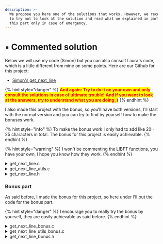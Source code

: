 ```yaml
---
description: >-
  We propose you here one of the solutions that works. However, we recommend you
  to try not to look at the solution and read what we explained in part 3. Use
  this part only in case of emergency.
---
```


# ▪️ Commented solution

Below we will use my code (Simon) but you can also consult Laura's code, which is a little different from mine on some points. Here are our Github for this project:

* [Simon's get\_next\_line](https://github.com/Laendrun/42/tree/main/get_next_line)

{% hint style="danger" %}
<mark style="color:red;">**And again: Try to do it on your own and only consult the solutions in case of ultimate trouble! And if you want to look at the answers, try to understand what you are doing ;)**</mark>
{% endhint %}

I also made this project with the bonus, so you'll have both versions, I'll start with the normal version and you can try to find by yourself how to make the bonuses work.

{% hint style="info" %}
To make the bonus work I only had to add like 20 - 25 characters in total. The bonus for this project is easily achievable.
{% endhint %}

{% hint style="warning" %}
I won't be commenting the LIBFT functions, you have your own, I hope you know how they work.
{% endhint %}

<details>

<summary>get_next_line.c</summary>

{% code title="get_next_line.c" overflow="wrap" lineNumbers="true" %}
```c
#include "get_next_line.h"

static char    *_fill_line_buffer(int fd, char *left_c, char *buffer);
static char    *_set_line(char *line);
static char    *ft_strchr(char *s, int c);

char    *get_next_line(int fd)
{
    static char *left_c;
    char        *line;
    char        *buffer;
    
    buffer = (char *)malloc((BUFFER_SIZE + 1) * sizeof(char));
    /*
     * fd < 0 : this means the file descriptor is invalid
     * BUFFER_SIZE <= 0 : we'll read BUFFER_SIZE characters at a time,
     * we can't read 0 or less character
     * read(fd, 0, 0) < 0 : this check lets us see if the file exists and
     * that it has some content to read from, or event that the file is 
     * openable to read, maybe the file descriptor is more than 0, but it
     * was open in 'modify only', that means we can't read it.
     */
    if (fd < 0 || BUFFER_SIZE <= 0 || read(fd, 0, 0) < 0)
    {
        free(left_c);
        free(buffer);
        left_c = NULL;
        buffer = NULL;
        return (NULL);
    }
    if (!buffer)
        return (NULL);
    line = _fill_line_buffer(fd, left_c, buffer);
    /* We have to free the buffer variable here since we'll not be using
     * it later in the function, freeing it prevents memory leaks.
     */
    free(buffer);
    buffer = NULL;
    if (!line)
        return (NULL);
    left_c = _set_line(line);
    return (line);
}

static char *_set_line(char *line_buffer)
{
    char    *left_c;
    ssize_t    i;
    
    i = 0;
    /* This loop let's us find the end of the line
     * either when we encounter a \n or a \0
     */
    while (line_buffer[i] != '\n' && line_buffer[i] != '\0')
        i++;
    /* here we check if the current or next character is a \0
     * if this is the case, this means that the line is empty so
     * we return NULL, this is what the subject asks us, send NULL
     * if there is no next line
     */
    if (line_buffer[i] == 0 || line_buffer[1] == 0)
        return (NULL);
    /* here we take a substring from the end of the line to the end
     * of the whole line_buffer, that's what's left from our line
     */
    left_c = ft_substr(line_buffer, i + 1, ft_strlen(line_buffer) - i);
    if (*left_c == 0)
    {
        free(left_c);
        left_c = NULL;
    }
    /* don't forget to set the last character to \0 to NUL-terminate
     * the line
     */    
    line_buffer[i + 1] = 0;
    return (left_c);
}

static char	*_fill_line_buffer(int fd, char *left_c, char *buffer)
{
        /* ssize_t type works the same way as siyze_t type, but it can be
         * a negative number, something that size_t can't do.
         * Since most of the system function we'll be using return -1 to
         * signify errors, it could be useful to be able to store 
         * negative numbers
         */
	ssize_t	b_read;
	char	*tmp;

	b_read = 1;
	while (b_read > 0)
	{
		b_read = read(fd, buffer, BUFFER_SIZE);
		/* if b_read is -1, it means there was an error reading
		 * the file descriptor, so we free left_c and return NULL.
		 */
		if (b_read == -1)
		{
			free(left_c);
			return (NULL);
		}
		/* if b_read is 0, this surely means we read the whole
		 * file so there-s no need to stay in the loop
		 */
		else if (b_read == 0)
		/* if we didn't read anything, we can break out of the
		 * loop
		 */
			break ;
		/* don't forget to set the last character of the buffer
		 * to 0 to NUL-terminate the string
		 */
		buffer[b_read] = 0;
		/* there we check if the left_c static char * is empty
		 * because if it's empty, we can't use ft_strjoin on it
		 */
		if (!left_c)
			left_c = ft_strdup("");
		tmp = left_c;
		/* once we set left_c to be empty, if it was NUL
		 * or just that something was left in it from the
		 * last time we called get_next_line
		 * we can join the buffer we just read to left_c
		 */
		left_c = ft_strjoin(tmp, buffer);
		free(tmp);
		tmp = NULL;
		/* we search in the buffer we just read if we read
		 * a \n or not
		 * if yes, we can break out of the loop
		 * if not, we go in the loop once again to read more 
		 * from the file.
		 */
		if (ft_strchr(buffer, '\n'))
			break ;
	}
	/* at the end of this function, we return the left_c string
	 * it will contain everything we read and ensure there's is 
	 * either a \0 or a \n within it.
	 */
	return (left_c);
}

static char	*ft_strchr(char *s, int c)
{
	unsigned int	i;
	char			cc;

	cc = (char) c;
	i = 0;
	while (s[i])
	{
		if (s[i] == cc)
			return ((char *) &s[i]);
		i++;
	}
	if (s[i] == cc)
		return ((char *) &s[i]);
	return (NULL);
}
```
{% endcode %}

</details>

<details>

<summary>get_next_line_utils.c</summary>

{% code title="get_next_line_utils.c" overflow="wrap" lineNumbers="true" %}
```c
#include "get_next_line.h"

char	*ft_strdup(char *s1)
{
	char			*dest;
	unsigned int	i;

	dest = (char *) malloc(ft_strlen(s1) + 1);
	if (!dest)
		return (NULL);
	i = 0;
	while (s1[i])
	{
		dest[i] = s1[i];
		i++;
	}
	dest[i] = 0;
	return (dest);
}

size_t	ft_strlen(char *s)
{
	int	i;

	i = 0;
	while (s[i])
		i++;
	return (i);
}

char	*ft_substr(char *s, unsigned int start, size_t len)
{
	size_t	i;
	char	*str;

	if (!s)
		return (NULL);
	if (start > ft_strlen(s))
		return (malloc(1));
	if (len > ft_strlen(s + start))
		len = ft_strlen(s + start);
	str = malloc((len + 1) * sizeof(char));
	if (!str)
		return (NULL);
	i = 0;
	while (i < len)
	{
		str[i] = s[start + i];
		i++;
	}
	str[i] = 0;
	return (str);
}

char	*ft_strjoin(char *s1, char *s2)
{
	char			*res;

	res = (char *) malloc((ft_strlen(s1) + ft_strlen(s2) + 1) * sizeof(char));
	if (!res)
		return (NULL);
	fill_str(res, s1, s2);
	return (res);
}

void	fill_str(char *res, char *s1, char *s2)
{
	unsigned int	i;
	unsigned int	j;

	i = 0;
	j = 0;
	while (s1[j])
		res[i++] = s1[j++];
	j = 0;
	while (s2[j])
		res[i++] = s2[j++];
	res[i] = '\0';
}
```
{% endcode %}

</details>

<details>

<summary>get_next_line.h</summary>

{% code title="get_next_line.h" overflow="wrap" lineNumbers="true" %}
```c
#ifndef GET_NEXT_LINE_H
# define GET_NEXT_LINE_H
# ifndef BUFFER_SIZE
#  define BUFFER_SIZE 42
# endif
# include <stdlib.h>
# include <unistd.h>
# include <fcntl.h>

char    *get_next_line(int fd);
char    *ft_strdup(char *s);
size_t    ft_strlen(char *s);
char    *ft_substr(char *s, unsigned int start, size_t len);
char    *ft_strjoin(char *s1, char *s2);
void    fill_str(char *res, char *s1, char *s2);

#endif
```
{% endcode %}

</details>

### Bonus part

As said before, I made the bonus for this project, so here under I'll put the code for the bonus part.&#x20;

{% hint style="danger" %}
I encourage you to really try the bonus by yourself, they are easily achievable as said before.
{% endhint %}

<details>

<summary>get_next_line_bonus.c</summary>

{% code title="get_next_line_bonus.c" overflow="wrap" lineNumbers="true" %}
```c
#include "get_next_line.h"

static char		*_fill_line_buffer(int fd, char *left_c, char *buffer);
static char		*_set_line(char *line);
static char		*ft_strchr(char *s, int c);

char	*get_next_line(int fd)
{
	/* There's only a minimal difference to make the bonus
	 * work
	 * It's basically transforming our static char * variable
	 * to an array of char *
	 * as you can see I set the number of elements of the array to 
	 * the constant MAX_FD (see get_next_line.h to see what it is)
	 */
	static char	*left_c[MAX_FD];
	char		*line;
	char		*buffer;

	buffer = (char *)malloc((BUFFER_SIZE + 1) * sizeof(char));
	if (fd < 0 || BUFFER_SIZE <= 0 || read(fd, 0, 0) < 0)
	{
		/* as we changed our static char * to an array
		 * we have to specify wich index we wanna work on
		 * the easier thing to do is to set it to fd
		 */
		free(left_c[fd]);
		free(buffer);
		left_c[fd] = NULL;
		buffer = NULL;
		return (0);
	}
	if (!buffer)
		return (NULL);
	/* again here, we want to store the left characters in 
	 * the array at the index of the fd, so if we have another fd
	 * we won't be overwriting what was left from the other fd
	 */
	line = _fill_line_buffer(fd, left_c[fd], buffer);
	free(buffer);
	buffer = NULL;
	if (!line)
		return (NULL);
	/* and here again, we have to switch from left_c to left_c[fd]
	 * that's the last thing we have to change, all the other place
	 * we use left_c (in all other functions), we use it as a string
	 * therefore, because we are passing left_c[fd] as parameter
	 * we basically are passing strings as parameter
	 * so no problem there, and nothing to change.
	 */
	left_c[fd] = _set_line(line);
	return (line);
}

static char	*_set_line(char *line_buffer)
{
	char	*left_c;
	ssize_t	i;

	i = 0;
	while (line_buffer[i] != '\n' && line_buffer[i] != '\0')
		i++;
	if (line_buffer[i] == 0 || line_buffer[1] == 0)
		return (0);
	left_c = ft_substr(line_buffer, i + 1, ft_strlen(line_buffer) - i);
	if (*left_c == 0)
	{
		free(left_c);
		left_c = NULL;
	}
	line_buffer[i + 1] = 0;
	return (left_c);
}

static char	*_fill_line_buffer(int fd, char *left_c, char *buffer)
{
	ssize_t	b_read;
	char	*tmp;

	b_read = 1;
	while (b_read > 0)
	{
		b_read = read(fd, buffer, BUFFER_SIZE);
		if (b_read == -1)
		{
			free(left_c);
			return (0);
		}
		else if (b_read == 0)
			break ;
		buffer[b_read] = 0;
		if (!left_c)
			left_c = ft_strdup("");
		tmp = left_c;
		left_c = ft_strjoin(tmp, buffer);
		free(tmp);
		tmp = NULL;
		if (ft_strchr(buffer, '\n'))
			break ;
	}
	return (left_c);
}

static char	*ft_strchr(char *s, int c)
{
	unsigned int	i;
	char			cc;

	cc = (char) c;
	i = 0;
	while (s[i])
	{
		if (s[i] == cc)
			return ((char *) &s[i]);
		i++;
	}
	if (s[i] == cc)
		return ((char *) &s[i]);
	return (NULL);
}
```
{% endcode %}

</details>

<details>

<summary>get_next_line_utils_bonus.c</summary>

{% code title="get_next_line_utils_bonus.c" overflow="wrap" lineNumbers="true" %}
```c
#include "get_next_line.h"

char	*ft_strdup(char *s1)
{
	char			*dest;
	unsigned int	i;

	dest = (char *) malloc(ft_strlen(s1) + 1);
	if (!dest)
		return (NULL);
	i = 0;
	while (s1[i])
	{
		dest[i] = s1[i];
		i++;
	}
	dest[i] = 0;
	return (dest);
}

size_t	ft_strlen(char *s)
{
	int	i;

	i = 0;
	while (s[i])
		i++;
	return (i);
}

char	*ft_substr(char *s, unsigned int start, size_t len)
{
	size_t	i;
	char	*str;

	if (!s)
		return (NULL);
	if (start > ft_strlen(s))
		return (malloc(1));
	if (len > ft_strlen(s + start))
		len = ft_strlen(s + start);
	str = malloc((len + 1) * sizeof(char));
	if (!str)
		return (NULL);
	i = 0;
	while (i < len)
	{
		str[i] = s[start + i];
		i++;
	}
	str[i] = 0;
	return (str);
}

char	*ft_strjoin(char *s1, char *s2)
{
	char			*res;

	res = (char *) malloc((ft_strlen(s1) + ft_strlen(s2) + 1) * sizeof(char));
	if (!res)
		return (NULL);
	fill_str(res, s1, s2);
	return (res);
}

void	fill_str(char *res, char *s1, char *s2)
{
	unsigned int	i;
	unsigned int	j;

	i = 0;
	j = 0;
	while (s1[j])
		res[i++] = s1[j++];
	j = 0;
	while (s2[j])
		res[i++] = s2[j++];
	res[i] = '\0';
}

```
{% endcode %}

</details>

<details>

<summary>get_next_line_bonus.h</summary>

{% code title="get_next_line_bonus.h" overflow="wrap" lineNumbers="true" %}
```c
/*
 * The MAX_FD macro is defined based on the max number of file descriptors
 * based on my current OS and what I found online (MacOS Ventura 13.0)
 * (this information is particularly hard to find, or I just don't know 
 * what to search for on Google)
 */
#ifndef GET_NEXT_LINE_BONUS_H
# define GET_NEXT_LINE_BONUS_H
# ifndef BUFFER_SIZE
#  define BUFFER_SIZE 15
# endif
# define MAX_FD 10240
# include <stdlib.h>
# include <unistd.h>
# include <fcntl.h>

char	*get_next_line(int fd);

char	*ft_strdup(char *s);
size_t	ft_strlen(char *s);
char	*ft_substr(char *s, unsigned int start, size_t len);
char	*ft_strjoin(char *s1, char *s2);
void	fill_str(char *res, char *s1, char *s2);

#endif
```
{% endcode %}

</details>
